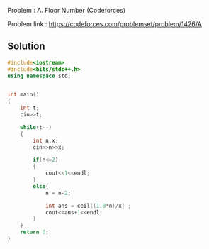 
Problem : A. Floor Number (Codeforces)

Problem link : https://codeforces.com/problemset/problem/1426/A

## Solution

```C++
#include<iostream>
#include<bits/stdc++.h>
using namespace std;


int main()
{
    int t;
    cin>>t;

    while(t--)
    {
        int n,x;
        cin>>n>>x;

        if(n<=2)
        {
            cout<<1<<endl;
        }
        else{
            n = n-2;

            int ans = ceil((1.0*n)/x) ;
            cout<<ans+1<<endl;
        }
    }
    return 0;
}

```
